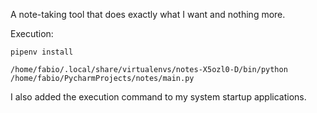A note-taking tool that does exactly what I want and nothing more.

Execution:

```
pipenv install

/home/fabio/.local/share/virtualenvs/notes-X5ozl0-D/bin/python /home/fabio/PycharmProjects/notes/main.py
```

I also added the execution command to my system startup applications.